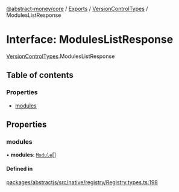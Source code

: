 [@abstract-money/core](../README.md) / [Exports](../modules.md) / [VersionControlTypes](../modules/VersionControlTypes.md) / ModulesListResponse

# Interface: ModulesListResponse

[VersionControlTypes](../modules/VersionControlTypes.md).ModulesListResponse

## Table of contents

### Properties

- [modules](VersionControlTypes.ModulesListResponse.md#modules)

## Properties

### modules

• **modules**: [`Module`](VersionControlTypes.Module.md)[]

#### Defined in

[packages/abstractjs/src/native/registry/Registry.types.ts:198](https://github.com/AbstractSDK/frontend/blob/07410073/packages/abstractjs/src/native/registry/Registry.types.ts#L198)
